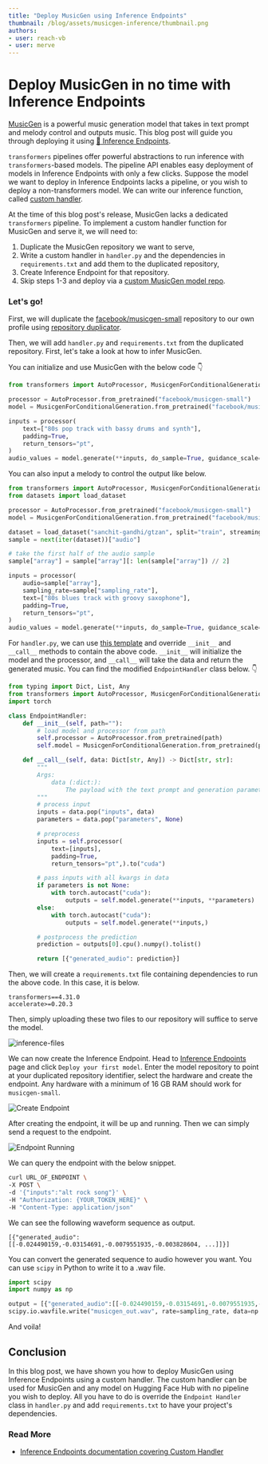 ```yaml
---
title: "Deploy MusicGen using Inference Endpoints" 
thumbnail: /blog/assets/musicgen-inference/thumbnail.png
authors:
- user: reach-vb 
- user: merve
---
```


<h1> Deploy MusicGen in no time with Inference Endpoints </h1>

<!-- {blog_metadata} -->
<!-- {authors} -->

[MusicGen](https://huggingface.co/docs/transformers/main/en/model_doc/musicgen) is a powerful music generation model that takes in text prompt and melody control and outputs music. This blog post will guide you through deploying it using [🤗 Inference Endpoints](https://huggingface.co/inference-endpoints). 

`transformers` pipelines offer powerful abstractions to run inference with `transformers`-based models. The pipeline API enables easy deployment of models in Inference Endpoints with only a few clicks. Suppose the model we want to deploy in Inference Endpoints lacks a pipeline, or you wish to deploy a non-transformers model. We can write our inference function, called [custom handler](https://huggingface.co/docs/inference-endpoints/guides/custom_handler). 

At the time of this blog post's release, MusicGen lacks a dedicated `transformers` pipeline. To implement a custom handler function for MusicGen and serve it, we will need to:
1. Duplicate the MusicGen repository we want to serve,
2. Write a custom handler in `handler.py` and the dependencies in `requirements.txt` and add them to the duplicated repository,
3. Create Inference Endpoint for that repository.
4. Skip steps 1-3 and deploy via a [custom MusicGen model repo](https://huggingface.co/reach-vb/musicgen-large-fp16-endpoint).

### Let's go!

First, we will duplicate the [facebook/musicgen-small](https://huggingface.co/facebook/musicgen-small) repository to our own profile using [repository duplicator](https://huggingface.co/spaces/osanseviero/repo_duplicator).

Then, we will add `handler.py` and `requirements.txt` from the duplicated repository.
First, let's take a look at how to infer MusicGen.

You can initialize and use MusicGen with the below code 👇 

```python
from transformers import AutoProcessor, MusicgenForConditionalGeneration

processor = AutoProcessor.from_pretrained("facebook/musicgen-small")
model = MusicgenForConditionalGeneration.from_pretrained("facebook/musicgen-small")

inputs = processor(
    text=["80s pop track with bassy drums and synth"],
    padding=True,
    return_tensors="pt",
)
audio_values = model.generate(**inputs, do_sample=True, guidance_scale=3, max_new_tokens=256)
```

You can also input a melody to control the output like below. 

```python
from transformers import AutoProcessor, MusicgenForConditionalGeneration
from datasets import load_dataset

processor = AutoProcessor.from_pretrained("facebook/musicgen-small")
model = MusicgenForConditionalGeneration.from_pretrained("facebook/musicgen-small")

dataset = load_dataset("sanchit-gandhi/gtzan", split="train", streaming=True)
sample = next(iter(dataset))["audio"]

# take the first half of the audio sample
sample["array"] = sample["array"][: len(sample["array"]) // 2]

inputs = processor(
    audio=sample["array"],
    sampling_rate=sample["sampling_rate"],
    text=["80s blues track with groovy saxophone"],
    padding=True,
    return_tensors="pt",
)
audio_values = model.generate(**inputs, do_sample=True, guidance_scale=3, max_new_tokens=256)
```

For `handler.py`, we can use [this template](https://huggingface.co/docs/inference-endpoints/guides/custom_handler#3-customize-endpointhandler) and override `__init__` and `__call__` methods to contain the above code. `__init__` will initialize the model and the processor, and `__call__` will take the data and return the generated music. You can find the modified `EndpointHandler` class below. 👇 

```python
from typing import Dict, List, Any
from transformers import AutoProcessor, MusicgenForConditionalGeneration
import torch

class EndpointHandler:
    def __init__(self, path=""):
        # load model and processor from path
        self.processor = AutoProcessor.from_pretrained(path)
        self.model = MusicgenForConditionalGeneration.from_pretrained(path, torch_dtype=torch.float16).to("cuda")

    def __call__(self, data: Dict[str, Any]) -> Dict[str, str]:
        """
        Args:
            data (:dict:):
                The payload with the text prompt and generation parameters.
        """
        # process input
        inputs = data.pop("inputs", data)
        parameters = data.pop("parameters", None)

        # preprocess
        inputs = self.processor(
            text=[inputs],
            padding=True,
            return_tensors="pt",).to("cuda")

        # pass inputs with all kwargs in data
        if parameters is not None:
            with torch.autocast("cuda"):
                outputs = self.model.generate(**inputs, **parameters)
        else:
            with torch.autocast("cuda"):
                outputs = self.model.generate(**inputs,)

        # postprocess the prediction
        prediction = outputs[0].cpu().numpy().tolist()

        return [{"generated_audio": prediction}]
```

Then, we will create a `requirements.txt` file containing dependencies to run the above code. In this case, it is below.

```
transformers==4.31.0
accelerate>=0.20.3
```

Then, simply uploading these two files to our repository will suffice to serve the model.

![inference-files](https://huggingface.co/datasets/huggingface/documentation-images/resolve/main/blog/ie_musicgen/files.png)

We can now create the Inference Endpoint. Head to [Inference Endpoints](https://huggingface.co/inference-endpoints) page and click `Deploy your first model`. Enter the model repository to point at your duplicated repository identifier, select the hardware and create the endpoint. Any hardware with a minimum of 16 GB RAM should work for `musicgen-small`.

![Create Endpoint](https://huggingface.co/datasets/huggingface/documentation-images/resolve/main/blog/ie_musicgen/create_endpoint.png)

After creating the endpoint, it will be up and running. Then we can simply send a request to the endpoint.

![Endpoint Running](https://huggingface.co/datasets/huggingface/documentation-images/resolve/main/blog/ie_musicgen/endpoint_running.png)

We can query the endpoint with the below snippet.

```bash
curl URL_OF_ENDPOINT \
-X POST \
-d '{"inputs":"alt rock song"}' \
-H "Authorization: {YOUR_TOKEN_HERE}" \
-H "Content-Type: application/json"
```

We can see the following waveform sequence as output.
```
[{"generated_audio":[[-0.024490159,-0.03154691,-0.0079551935,-0.003828604, ...]]}]
```

You can convert the generated sequence to audio however you want. You can use `scipy` in Python to write it to a .wav file. 

```python
import scipy
import numpy as np

output = [{"generated_audio":[[-0.024490159,-0.03154691,-0.0079551935,-0.003828604, ...]]}]
scipy.io.wavfile.write("musicgen_out.wav", rate=sampling_rate, data=np.array(output[0]["generated_audio"][0]))
```

And voila! 

## Conclusion

In this blog post, we have shown you how to deploy MusicGen using Inference Endpoints using a custom handler. The custom handler can be used for MusicGen and any model on Hugging Face Hub with no pipeline you wish to deploy. All you have to do is override the `Endpoint Handler` class in `handler.py` and add `requirements.txt` to have your project's dependencies. 

### Read More
- [Inference Endpoints documentation covering Custom Handler](https://huggingface.co/docs/inference-endpoints/guides/custom_handler)
